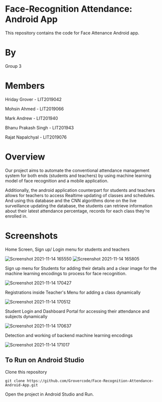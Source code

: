 # Face-Recognition Attendance: Android App
This repository contains the code for Face Attenance Android app. 

# By 
Group 3 

# Members
Hriday Grover - LIT2019042 

Mohsin Ahmed - LIT2019066 

Mark Andrew - LIT201940 

Bhanu Prakash Singh - LIT201943

Rajat Napalchyal - LIT2019076


# Overview
Our project aims to automate the conventional attendance management system for both ends (students and teachers) by using machine learning model 
of face recognition and a mobile application.

Additionally, the android application counterpart for students and teachers allows for teachers to access Realtime updating of classes and schedules. And using this database and the CNN algorithms done on the live surveillance updating the database, the students can retrieve information about their latest attendance percentage, records for each class they're enrolled in.


# Screenshots

Home Screen, Sign up/ Login  menu for students and teachers

![Screenshot 2021-11-14 165550](https://user-images.githubusercontent.com/57047418/141684266-fcaa8aeb-9b64-42f3-abe0-eb0e74d5d9ea.png) ![Screenshot 2021-11-14 165805](https://user-images.githubusercontent.com/57047418/141684461-ae68c7aa-6ea5-4fa8-b9ed-a7b1ac3744a7.png)


Sign up menu for Students for adding their details and a clear image for the machine learning encodings to process for face recognition. 

![Screenshot 2021-11-14 170427](https://user-images.githubusercontent.com/57047418/141684533-f7804463-c03f-4e43-b289-2905d3da67b5.png)

Registrations inside Teacher's Menu for adding a class dynamically

![Screenshot 2021-11-14 170512](https://user-images.githubusercontent.com/57047418/141684559-c8d9da2d-1d96-414b-9a21-2e0c357fffec.png)


Student Login and Dashboard Portal for accessing their attendance and subjects dynamically

![Screenshot 2021-11-14 170637](https://user-images.githubusercontent.com/57047418/141684612-8846f4e7-ef5b-4b07-8a05-eeebb21965e9.png)


Detection and working of backend machine learning encodings

![Screenshot 2021-11-14 171017](https://user-images.githubusercontent.com/57047418/141684752-36e943fd-66e5-4682-b77f-a74864a37605.png)



## To Run on Android Studio

Clone this repository
````
git clone https://github.com/Grovercode/Face-Recognition-Attendance-Android-App.git
````
Open the project in Android Studio and Run.
